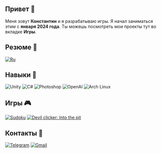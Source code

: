 ## Привет 👋

Меня зовут **Константин** и я разрабатываю игры. Я начал заниматься этим с **января 2024 года**. Ты можешь посмотреть мои проекты тут во вкладке **Игры**.
## Резюме 📄
[![Ru](https://img.shields.io/badge/-RU-090909?style=for-the-badge&logo=googledocs)](https://drive.google.com/file/d/14qRxcIYzYImI-phmRhhuZCK5cU0mIwV1/view?usp=sharing)

## Навыки 🍳
![Unity](https://img.shields.io/badge/-Unity-090909?style=for-the-badge&logo=unity)
![C#](https://img.shields.io/badge/-CSharp-090909?style=for-the-badge&logo=CSharp&logoColor=purple)
![Photoshop](https://img.shields.io/badge/-Photoshop-090909?style=for-the-badge&logo=adobephotoshop)
![OpenAI](https://img.shields.io/badge/-chatgpt-090909?style=for-the-badge&logo=openai)
![Arch Linux](https://img.shields.io/badge/-Arch_Linux-090909?style=for-the-badge&logo=archlinux)

## Игры 🎮
[![Sudoku](https://img.shields.io/badge/-Sudoku:_Neuro_hint-090909?style=for-the-badge&logo=googleplay)](https://github.com/jorick337/Sudoku-Neuro-Hint)
[![Devil clicker: Into the pit](https://img.shields.io/badge/-Devil_clicker:_Into_the_pit-090909?style=for-the-badge&logo=googleplay)](https://github.com/jorick337/Devil-clicker-Into-the-pit)

## Контакты 📎
[![Telegram](https://img.shields.io/badge/-telegram-090909?style=for-the-badge&logo=telegram)](https://t.me/YurinKA)
[![Gmail](https://img.shields.io/badge/-gmail-090909?style=for-the-badge&logo=gmail&logoColor=red)](mailto:jorick337@gmail.com)
